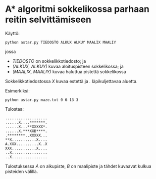 # A* algoritmi sokkelikossa parhaan reitin selvittämiseen

Käyttö:

    python astar.py TIEDOSTO ALKUX ALKUY MAALIX MAALIY
    
jossa

* _TIEDOSTO_ on sokkelikkotiedosto; ja
* _(ALKUX, ALKUY)_ kuvaa aloituspisteen sokkelikossa; ja
* _(MAALIX, MAALIY)_ kuvaa haluttua pistettä sokkelikossa

Sokkelikkotiedostossa _X_ kuvaa estettä ja _._ läpikuljettavaa aluetta.

Esimerkiksi:

    python astar.py maze.txt 0 6 13 3
    
Tulostaa:

    ...................
    ......X....*******.
    ......X...**XXXXX*.
    ......X.***XXB****.
    .********..XXXXX...
    **X...........X....
    A.XXX..........X..X
    XXX...........X....
    ..X................
    ..X................

Tulostuksessa _A_ on alkupiste, _B_ on maalipiste ja tähdet kuvaavat kulkua pisteiden välillä.